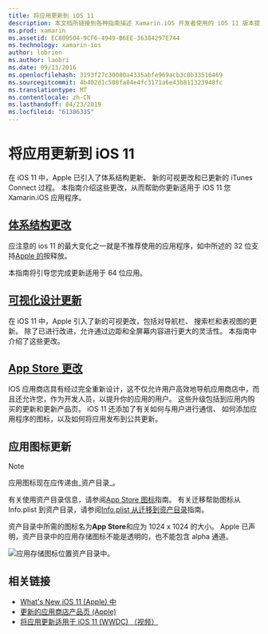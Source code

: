 ```yaml
---
title: 将应用更新到 iOS 11
description: 本文档所链接到各种指南描述 Xamarin.iOS 开发者使用的 iOS 11 版本提供的新功能。 例如，App Store 更改可视化设计更新，并应用图标更新。
ms.prod: xamarin
ms.assetid: EC809504-9CF6-4949-B6EE-36384297E744
ms.technology: xamarin-ios
author: lobrien
ms.author: laobri
ms.date: 09/13/2016
ms.openlocfilehash: 3193f27c30080a4335abfe969acb3c8b33516469
ms.sourcegitcommit: 4b402d1c508fa84e4fc3171a6e43b811323948fc
ms.translationtype: MT
ms.contentlocale: zh-CN
ms.lasthandoff: 04/23/2019
ms.locfileid: "61386335"
---
```

# <a name="updating-your-app-to-ios-11"></a>将应用更新到 iOS 11

在 iOS 11 中，Apple 已引入了体系结构更新、 新的可视更改和已更新的 iTunes Connect 过程。 本指南介绍这些更改，从而帮助你更新适用于 iOS 11 您 Xamarin.iOS 应用程序。

## <a name="architecture-changesarchitecture-changesmd"></a>[体系结构更改](architecture-changes.md)

应注意的 ios 11 的最大变化之一就是不推荐使用的应用程序，如中所述的 32 位支持[Apple 的](https://developer.apple.com/news/?id=06282017b)按释放。

本指南将引导您完成更新适用于 64 位应用。

## <a name="visual-design-updatesvisual-designmd"></a>[可视化设计更新](visual-design.md)

在 iOS 11 中，Apple 引入了新的可视更改，包括对导航栏、 搜索栏和表视图的更新。 除了已进行改进，允许通过边距和全屏幕内容进行更大的灵活性。 本指南中介绍了这些更改。

## <a name="app-store-changesapp-store-changesmd"></a>[App Store 更改](app-store-changes.md)

IOS 应用商店具有经过完全重新设计，这不仅允许用户高效地导航应用商店中，而且还允许您，作为开发人员，以提升你的应用的用户。 这些升级包括到应用内购买的更新和更新产品页。 iOS 11 还添加了有关如何与用户进行通信、 如何添加应用程序的图标，以及如何将应用发布到公共更新。

## <a name="app-icon-updates"></a>应用图标更新

> [!NOTE]
> 应用图标现在应传递由_资产目录_。 

有关使用资产目录信息，请参阅[App Store 图标](~/ios/app-fundamentals/images-icons/app-store-icon.md)指南。 有关迁移帮助图标从 Info.plist 到资产目录，请参阅[Info.plist 从迁移到资产目录](~/ios/app-fundamentals/images-icons/app-icons.md)指南。

资产目录中所需的图标名为**App Store**和应为 1024 x 1024 的大小。 Apple 已声明，资产目录中的应用存储图标不能是透明的，也不能包含 alpha 通道。

![应用存储图标位置资产目录中。](images/image1.png)

## <a name="related-links"></a>相关链接

- [What's New iOS 11 (Apple) 中](https://developer.apple.com/ios/)
- [更新的应用商店产品页 (Apple)](https://developer.apple.com/app-store/product-page/)
- [将应用更新适用于 iOS 11 (WWDC) （视频）](https://developer.apple.com/videos/play/wwdc2017/204/)
